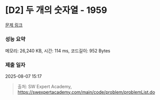 # [D2] 두 개의 숫자열 - 1959 

[문제 링크](https://swexpertacademy.com/main/code/problem/problemDetail.do?contestProbId=AV5PpoFaAS4DFAUq) 

### 성능 요약

메모리: 26,240 KB, 시간: 114 ms, 코드길이: 952 Bytes

### 제출 일자

2025-08-07 15:17



> 출처: SW Expert Academy, https://swexpertacademy.com/main/code/problem/problemList.do